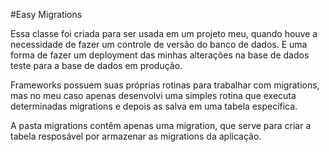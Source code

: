 #Easy Migrations

Essa classe foi criada para ser usada em um projeto meu, quando houve a necessidade de fazer um controle de versão do banco de dados. E uma forma de fazer um deployment das minhas alterações na base de dados teste para a base de dados em produção.

Frameworks possuem suas próprias rotinas para trabalhar com migrations, mas no meu caso apenas desenvolvi uma simples rotina que executa determinadas migrations e depois as salva em uma tabela específica.

A pasta migrations contêm apenas uma migration, que serve para criar a tabela resposável por armazenar as migrations da aplicação.
